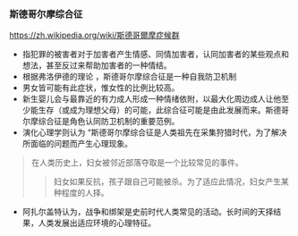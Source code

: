 ### 斯德哥尔摩综合征
https://zh.wikipedia.org/wiki/斯德哥爾摩症候群
- 指犯罪的被害者对于加害者产生情感、同情加害者，认同加害者的某些观点和想法，甚至反过来帮助加害者的一种情结。
- 根据弗洛伊德的理论 ，斯德哥尔摩综合征是一种自我防卫机制
- 男女皆可能有此症状，惟女性的比例比较高。
- 新生婴儿会与最靠近的有力成人形成一种情绪依附，以最大化周边成人让他至少能生存（或成为理想父母）的可能，此综合征可能是由此发展而来。斯德哥尔摩综合征是角色认同防卫机制的重要范例。
- 演化心理学则认为 “斯德哥尔摩综合征是人类祖先在采集狩猎时代，为了解决所面临的问题而产生心理现象。
>在人类历史上，妇女被邻近部落夺取是一个比较常见的事件。
>>妇女如果反抗，孩子跟自己可能被杀。为了适应此情况，妇女产生某种程度的人择。
- 阿扎尔盖特认为，战争和绑架是史前时代人类常见的活动。长时间的天择结果，人类发展出适应环境的心理特征。